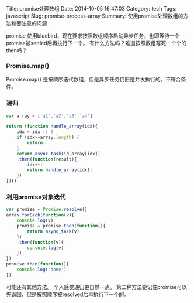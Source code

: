 Title: promise处理数组
Date: 2014-10-05 16:47:03
Category: tech
Tags: javascript
Slug: promise-process-array
Summary: 使用promise处理数组的方法和要注意的问题

promise 使用bluebird，现在要求按照数组顺序启动异步任务，也即等待一个promise被settled后再执行下一个。
有什么方法吗？难道按照数组写死一个个的then吗？
<!-- more -->

### Promise.map()
Promise.map() 是按顺序迭代数组，但是异步任务仍旧是并发执行的。不符合条件。

### 递归
``` javascript
var array = ['a1','a2','a3','a4']

return (function handle_array(idx){
    idx = idx || 0
    if (idx>=array.length) {
        return
    }
    return async_task(id,array[idx])
    .then(function(result){
        idx++;
        return handle_array(idx);
    })
})()
```

### 利用promise对象迭代
``` javascript
var promise = Promise.resolve()
array.forEach(function(v){
    console.log(v)
    promise = promise.then(function(){
        return async_task(v)
    })
    .then(function(v){
        console.log(v)
    })
})
promise.then(function(){
    console.log('done')
})
```

可能还有其他方法。
个人感觉递归更自然一点。
第二种方法要记住promise可以先返回，但是按照顺序被resolved后再执行下一个的。
